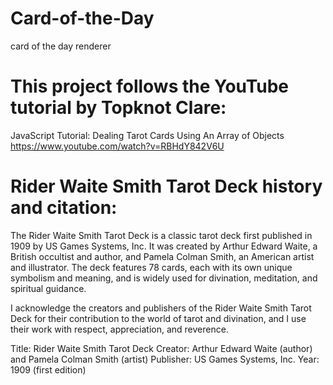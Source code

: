 # Card-of-the-Day
card of the day renderer

# This project follows the YouTube tutorial by Topknot Clare:
JavaScript Tutorial: Dealing Tarot Cards Using An Array of Objects
https://www.youtube.com/watch?v=RBHdY842V6U


# Rider Waite Smith Tarot Deck history and citation:
The Rider Waite Smith Tarot Deck is a classic tarot deck first published in 1909 by US Games Systems, Inc. It was created by Arthur Edward Waite, a British occultist and author, and Pamela Colman Smith, an American artist and illustrator. The deck features 78 cards, each with its own unique symbolism and meaning, and is widely used for divination, meditation, and spiritual guidance.

I acknowledge the creators and publishers of the Rider Waite Smith Tarot Deck for their contribution to the world of tarot and divination, and I use their work with respect, appreciation, and reverence.

Title: Rider Waite Smith Tarot Deck
Creator: Arthur Edward Waite (author) and Pamela Colman Smith (artist)
Publisher: US Games Systems, Inc.
Year: 1909 (first edition)